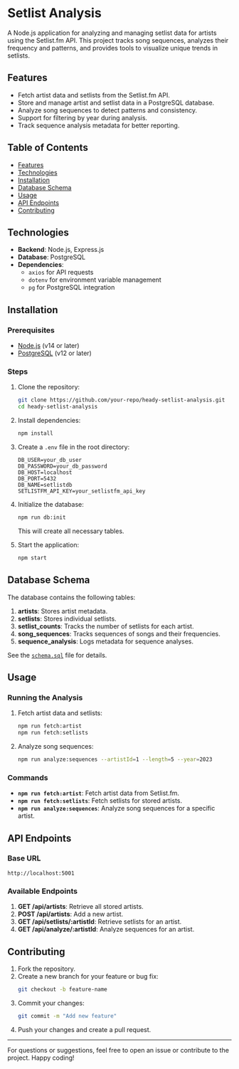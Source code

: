 # Setlist Analysis

A Node.js application for analyzing and managing setlist data for artists using the Setlist.fm API. This project tracks song sequences, analyzes their frequency and patterns, and provides tools to visualize unique trends in setlists.

## Features

- Fetch artist data and setlists from the Setlist.fm API.
- Store and manage artist and setlist data in a PostgreSQL database.
- Analyze song sequences to detect patterns and consistency.
- Support for filtering by year during analysis.
- Track sequence analysis metadata for better reporting.

## Table of Contents

- [Features](#features)
- [Technologies](#technologies)
- [Installation](#installation)
- [Database Schema](#database-schema)
- [Usage](#usage)
- [API Endpoints](#api-endpoints)
- [Contributing](#contributing)

## Technologies

- **Backend**: Node.js, Express.js
- **Database**: PostgreSQL
- **Dependencies**:
  - `axios` for API requests
  - `dotenv` for environment variable management
  - `pg` for PostgreSQL integration

## Installation

### Prerequisites

- [Node.js](https://nodejs.org/) (v14 or later)
- [PostgreSQL](https://www.postgresql.org/) (v12 or later)

### Steps

1. Clone the repository:
   ```bash
   git clone https://github.com/your-repo/heady-setlist-analysis.git
   cd heady-setlist-analysis
   ```

2. Install dependencies:
   ```bash
   npm install
   ```

3. Create a `.env` file in the root directory:
   ```plaintext
   DB_USER=your_db_user
   DB_PASSWORD=your_db_password
   DB_HOST=localhost
   DB_PORT=5432
   DB_NAME=setlistdb
   SETLISTFM_API_KEY=your_setlistfm_api_key
   ```

4. Initialize the database:
   ```bash
   npm run db:init
   ```
   This will create all necessary tables.

5. Start the application:
   ```bash
   npm start
   ```

## Database Schema

The database contains the following tables:

1. **artists**: Stores artist metadata.
2. **setlists**: Stores individual setlists.
3. **setlist_counts**: Tracks the number of setlists for each artist.
4. **song_sequences**: Tracks sequences of songs and their frequencies.
5. **sequence_analysis**: Logs metadata for sequence analyses.

See the [`schema.sql`](schema.sql) file for details.

## Usage

### Running the Analysis

1. Fetch artist data and setlists:
   ```bash
   npm run fetch:artist
   npm run fetch:setlists
   ```

2. Analyze song sequences:
   ```bash
   npm run analyze:sequences --artistId=1 --length=5 --year=2023
   ```

### Commands

- **`npm run fetch:artist`**: Fetch artist data from Setlist.fm.
- **`npm run fetch:setlists`**: Fetch setlists for stored artists.
- **`npm run analyze:sequences`**: Analyze song sequences for a specific artist.

## API Endpoints

### Base URL

`http://localhost:5001`

### Available Endpoints

1. **GET /api/artists**: Retrieve all stored artists.
2. **POST /api/artists**: Add a new artist.
3. **GET /api/setlists/:artistId**: Retrieve setlists for an artist.
4. **GET /api/analyze/:artistId**: Analyze sequences for an artist.

## Contributing

1. Fork the repository.
2. Create a new branch for your feature or bug fix:
   ```bash
   git checkout -b feature-name
   ```
3. Commit your changes:
   ```bash
   git commit -m "Add new feature"
   ```
4. Push your changes and create a pull request.

---

For questions or suggestions, feel free to open an issue or contribute to the project. Happy coding!

